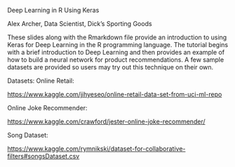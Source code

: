 Deep Learning in R Using Keras

Alex Archer, Data Scientist, Dick’s Sporting Goods

These slides along with the Rmarkdown file provide an introduction to using Keras for Deep Learning in the R programming language. The tutorial begins with a brief introduction to Deep Learning and then provides an example of how to build a neural network for product recommendations. A few sample datasets are provided so users may try out this technique on their own.

Datasets:
Online Retail:

https://www.kaggle.com/jihyeseo/online-retail-data-set-from-uci-ml-repo

Online Joke Recommender:

https://www.kaggle.com/crawford/jester-online-joke-recommender/

Song Dataset:

https://www.kaggle.com/rymnikski/dataset-for-collaborative-filters#songsDataset.csv